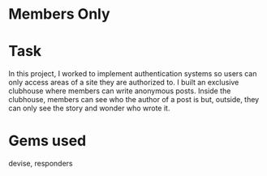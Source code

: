 # Members Only

# Task
In this project, I worked to implement authentication systems so users can only access areas of a site they are authorized to. I built an exclusive clubhouse where members can write anonymous posts. Inside the clubhouse, members can see who the author of a post is but, outside, they can only see the story and wonder who wrote it.

# Gems used
devise, responders